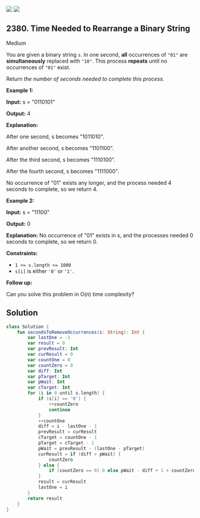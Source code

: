 [![](https://img.shields.io/github/stars/javadev/LeetCode-in-Kotlin?label=Stars&style=flat-square)](https://github.com/javadev/LeetCode-in-Kotlin)
[![](https://img.shields.io/github/forks/javadev/LeetCode-in-Kotlin?label=Fork%20me%20on%20GitHub%20&style=flat-square)](https://github.com/javadev/LeetCode-in-Kotlin/fork)

## 2380\. Time Needed to Rearrange a Binary String

Medium

You are given a binary string `s`. In one second, **all** occurrences of `"01"` are **simultaneously** replaced with `"10"`. This process **repeats** until no occurrences of `"01"` exist.

Return _the number of seconds needed to complete this process._

**Example 1:**

**Input:** s = "0110101"

**Output:** 4

**Explanation:**

After one second, s becomes "1011010".

After another second, s becomes "1101100".

After the third second, s becomes "1110100".

After the fourth second, s becomes "1111000".

No occurrence of "01" exists any longer, and the process needed 4 seconds to complete, so we return 4.

**Example 2:**

**Input:** s = "11100"

**Output:** 0

**Explanation:** No occurrence of "01" exists in s, and the processes needed 0 seconds to complete, so we return 0.

**Constraints:**

*   `1 <= s.length <= 1000`
*   `s[i]` is either `'0'` or `'1'`.

**Follow up:**

Can you solve this problem in O(n) time complexity?

## Solution

```kotlin
class Solution {
    fun secondsToRemoveOccurrences(s: String): Int {
        var lastOne = -1
        var result = 0
        var prevResult: Int
        var curResult = 0
        var countOne = 0
        var countZero = 0
        var diff: Int
        var pTarget: Int
        var pWait: Int
        var cTarget: Int
        for (i in 0 until s.length) {
            if (s[i] == '0') {
                ++countZero
                continue
            }
            ++countOne
            diff = i - lastOne - 1
            prevResult = curResult
            cTarget = countOne - 1
            pTarget = cTarget - 1
            pWait = prevResult - (lastOne - pTarget)
            curResult = if (diff > pWait) {
                countZero
            } else {
                if (countZero == 0) 0 else pWait - diff + 1 + countZero
            }
            result = curResult
            lastOne = i
        }
        return result
    }
}
```